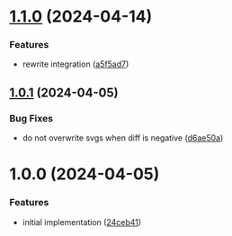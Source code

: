 # [1.1.0](https://github.com/norskeld/astropress/compare/v1.0.1...v1.1.0) (2024-04-14)


### Features

* rewrite integration ([a5f5ad7](https://github.com/norskeld/astropress/commit/a5f5ad784e114f5763d5c87ef15398718f4289ab))

## [1.0.1](https://github.com/norskeld/astropress/compare/v1.0.0...v1.0.1) (2024-04-05)


### Bug Fixes

* do not overwrite svgs when diff is negative ([d6ae50a](https://github.com/norskeld/astropress/commit/d6ae50a00054bd48335544c74457f6d3b989dbd3))

# 1.0.0 (2024-04-05)


### Features

* initial implementation ([24ceb41](https://github.com/norskeld/astropress/commit/24ceb41cf7d8e0298db68f2e312c07fbfaae046e))
